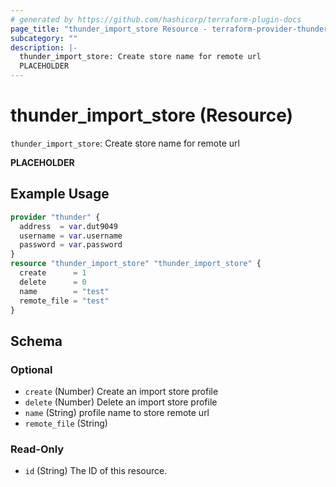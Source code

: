 ```yaml
---
# generated by https://github.com/hashicorp/terraform-plugin-docs
page_title: "thunder_import_store Resource - terraform-provider-thunder"
subcategory: ""
description: |-
  thunder_import_store: Create store name for remote url
  PLACEHOLDER
---
```


# thunder_import_store (Resource)

`thunder_import_store`: Create store name for remote url

__PLACEHOLDER__

## Example Usage

```terraform
provider "thunder" {
  address  = var.dut9049
  username = var.username
  password = var.password
}
resource "thunder_import_store" "thunder_import_store" {
  create      = 1
  delete      = 0
  name        = "test"
  remote_file = "test"
}
```

<!-- schema generated by tfplugindocs -->
## Schema

### Optional

- `create` (Number) Create an import store profile
- `delete` (Number) Delete an import store profile
- `name` (String) profile name to store remote url
- `remote_file` (String)

### Read-Only

- `id` (String) The ID of this resource.


